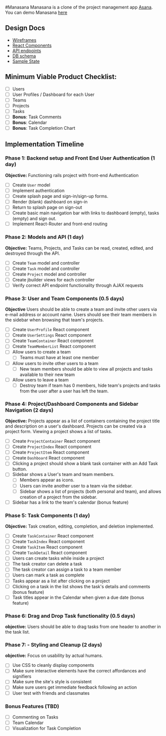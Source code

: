 #Manasana
Manasana is a clone of the project management app [Asana](https://app.asana.com/). You can demo Manasana [here](https)

## Design Docs
* [Wireframes](./docs/wireframes/)
* [React Components](./docs/component-hierarchy.md)
* [API endpoints](./docs/api-endpoints.md)
* [DB schema](./docs/schema.md)
* [Sample State](./docs/sample-state.md)

## Minimum Viable Product Checklist:
- [ ] Users
- [ ] User Profiles / Dashboard for each User
- [ ] Teams
- [ ] Projects
- [ ] Tasks
- [ ] **Bonus**: Task Comments
- [ ] **Bonus**: Calendar
- [ ] **Bonus**: Task Completion Chart

## Implementation Timeline

### Phase 1: Backend setup and Front End User Authentication (1 day)

**Objective:** Functioning rails project with front-end Authentication
- [ ] Create `User` model
- [ ] Implement authentication
- [ ] Create splash page and sign-in/sign-up forms.
- [ ] Render (blank) dashboard on sign-in
- [ ] Return to splash page on sign-out
- [ ] Create basic main navigation bar with links to dashboard (empty), tasks (empty) and sign out.
- [ ] Implement React-Router and front-end routing

### Phase 2: Models and API (1 day)

**Objective:** Teams, Projects, and Tasks can be read, created, edited, and destroyed through the API.
- [ ] Create `Team` model and controller
- [ ] Create `Task` model and controller
- [ ] Create `Project` model and controller
- [ ] Create jbuilder views for each controller
- [ ] Verify correct API endpoint functionality through AJAX requests

### Phase 3: User and Team Components (0.5 days)

**Objective** Users should be able to create a team and invite other users via e-mail address or account name. Users should see their team members in the sidebar when browsing that team's projects.
- [ ] Create `UserProfile` React component
- [ ] Create `UserSettings` React component
- [ ] Create `TeamContainer` React component
- [ ] Create `TeamMemberList` React component
- [ ] Allow users to create a team
  - [ ] Teams must have at least one member
- [ ] Allow users to invite other users to a team
  - [ ] New team members should be able to view all projects and tasks available to their new team
- [ ] Allow users to leave a team
  - [ ] Destroy team if team has 0 members, hide team's projects and tasks from the user after a user has left the team.

### Phase 4: Project/Dashboard Components and Sidebar Navigation (2 days)

**Objective:** Projects appear as a list of containers containing the project title and description on a user's dashboard. Projects can be created via a project form. Viewing a project shows a list of tasks.
- [ ] Create `ProjectContainer` React component
- [ ] Create `ProjectIndex` React component
- [ ] Create `ProjectItem` React component
- [ ] Create `Dashboard` React component
- [ ] Clicking a project should show a blank task container with an Add Task button.
- [ ] Sidebar shows a User's team and team members.
  - [ ] Members appear as icons.
  - [ ] Users can invite another user to a team via the sidebar.
  - [ ] Sidebar shows a list of projects (both personal and team), and allows creation of a project from the sidebar.
- [ ] Sidebar has a link to the team's calendar (bonus feature)

### Phase 5: Task Components (1 day)

**Objective:** Task creation, editing, completion, and deletion implemented.
- [ ] Create `TaskContainer` React component
- [ ] Create `TaskIndex` React component
- [ ] Create `TaskItem` React component
- [ ] Create `TaskDetail` React component
- [ ] Users can create tasks while inside a project
- [ ] The task creator can delete a task
- [ ] The task creator can assign a task to a team member
- [ ] Users can mark a task as complete
- [ ] Tasks appear as a list after clicking on a project
- [ ] Clicking on a task in the list shows the task's details and comments (bonus feature)
- [ ] Task titles appear in the Calendar when given a due date (bonus feature)

### Phase 6: Drag and Drop Task functionality (0.5 days)

**objective:** Users should be able to drag tasks from one header to another in the task list.

### Phase 7: - Styling and Cleanup (2 days)

**objective:** Focus on usability by actual humans.
- [ ] Use CSS to cleanly display components
- [ ] Make sure interactive elements have the correct affordances and signifiers
- [ ] Make sure the site's style is consistent
- [ ] Make sure users get immediate feedback following an action
- [ ] User test with friends and classmates

### Bonus Features (TBD)
- [ ] Commenting on Tasks
- [ ] Team Calendar
- [ ] Visualization for Task Completion
